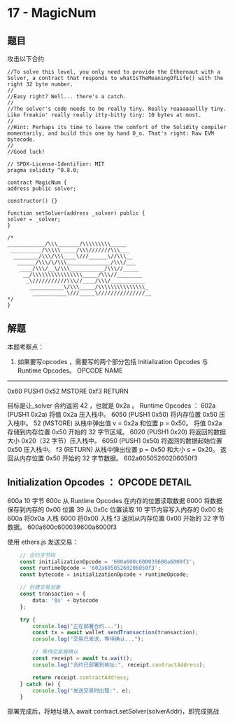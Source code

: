 # 17 - MagicNum

## 题目
攻击以下合约
```solidity
//To solve this level, you only need to provide the Ethernaut with a Solver, a contract that responds to whatIsTheMeaningOfLife() with the right 32 byte number.
//
//Easy right? Well... there's a catch.
//
//The solver's code needs to be really tiny. Really reaaaaaallly tiny. Like freakin' really really itty-bitty tiny: 10 bytes at most.
//
//Hint: Perhaps its time to leave the comfort of the Solidity compiler momentarily, and build this one by hand O_o. That's right: Raw EVM bytecode.
//
//Good luck!

// SPDX-License-Identifier: MIT
pragma solidity ^0.8.0;

contract MagicNum {
address public solver;

constructor() {}

function setSolver(address _solver) public {
solver = _solver;
}

/*
____________/\\\_______/\\\\\\\\\_____        
 __________/\\\\\_____/\\\///////\\\___       
  ________/\\\/\\\____\///______\//\\\__      
   ______/\\\/\/\\\______________/\\\/___     
    ____/\\\/__\/\\\___________/\\\//_____    
     __/\\\\\\\\\\\\\\\\_____/\\\//________   
      _\///////////\\\//____/\\\/___________  
       ___________\/\\\_____/\\\\\\\\\\\\\\\_ 
        ___________\///_____\///////////////__
*/
}
```

## 解题
本题考察点：
1. 如果要写opcodes ，需要写的两个部分包括 Initialization Opcodes 与 Runtime Opcodes。
OPCODE       NAME
------------------
0x60        PUSH1
0x52        MSTORE
0xf3        RETURN

目标是让_solver 合约返回 42 ，也就是 0x2a 。
Runtime Opcodes ：
602a (PUSH1 0x2a) 将值 0x2a 压入栈中。
6050 (PUSH1 0x50) 将内存位置 0x50 压入栈中。
52 (MSTORE) 从栈中弹出值 v = 0x2a 和位置 p = 0x50。 将值 0x2a 存储到内存位置 0x50 开始的 32 字节区域。
6020 (PUSH1 0x20) 将返回的数据大小 0x20（32 字节）压入栈中。 
6050 (PUSH1 0x50) 将返回的数据起始位置 0x50 压入栈中。
f3 (RETURN) 从栈中弹出位置 p = 0x50 和大小 s = 0x20。 返回从内存位置 0x50 开始的 32 字节数据。
602a60505260206050f3

Initialization Opcodes ：
OPCODE   DETAIL
-----------------------------------------
600a     10 字节
600c     从 Runtime Opcodes 在内存的位置读取数据
6000     将数据保存到内存的 0x00 位置
39       从 0x0c 位置读取 10 字节内容写入内存的 0x00 处
600a     将0x0a 入栈
6000     将0x00 入栈
f3       返回从内存位置 0x00 开始的 32 字节数据。
600a600c600039600a6000f3

使用 ethers.js 发送交易：

```typescript
    // 合约字节码
    const initializationOpcode = '600a600c600039600a6000f3';
    const runtimeOpcode = '602a60505260206050f3';
    const bytecode = initializationOpcode + runtimeOpcode;

    // 创建交易对象
    const transaction = {
        data: '0x' + bytecode
    };

    try {
        console.log("正在部署合约...");
        const tx = await wallet.sendTransaction(transaction);
        console.log("交易已发送，等待确认...");

        // 等待交易被确认
        const receipt = await tx.wait();
        console.log("合约已部署到地址:", receipt.contractAddress);

        return receipt.contractAddress;
    } catch (e) {
        console.log("发送交易时出错:", e);
    }
```

部署完成后，将地址填入 await contract.setSolver(solverAddr)，即完成挑战

